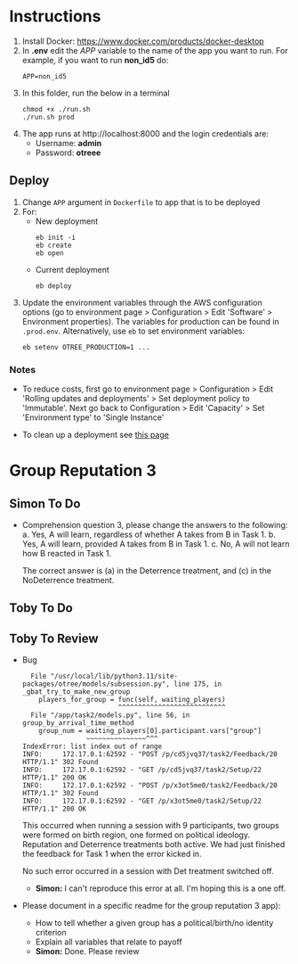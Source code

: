 # Instructions

1. Install Docker: https://www.docker.com/products/docker-desktop
2. In **.env** edit the *APP* variable to the name of the app you want to run.
   For example, if you want to run **non_id5** do:
   ```
   APP=non_id5
   ```
3. In this folder, run the below in a terminal
   ```
   chmod +x ./run.sh
   ./run.sh prod
   ```
4. The app runs at http://localhost:8000 and the login credentials are:
	- Username: **admin**
	- Password: **otreee**

## Deploy

1. Change `APP` argument in `Dockerfile` to app that is to be deployed
2. For:
   - New deployment
     ```
     eb init -i
     eb create
     eb open
     ```
   - Current deployment
     ```
     eb deploy
     ```
3. Update the environment variables through the AWS configuration options
   (go to environment page > Configuration > Edit 'Software' > Environment
   properties). The variables for production can be found in `.prod.env`.
   Alternatively, use `eb` to set environment variables:
   ```
   eb setenv OTREE_PRODUCTION=1 ...
   ```

### Notes

- To reduce costs, first go to environment page > Configuration > Edit
  'Rolling updates and deployments' > Set deployment policy to 'Immutable'.
  Next go back to Configuration > Edit 'Capacity' > Set 'Environment type'
  to 'Single Instance'

- To clean up a deployment see
  [this page](https://docs.aws.amazon.com/elasticbeanstalk/latest/dg/GettingStarted.Cleanup.html)

# Group Reputation 3

## Simon To Do

- Comprehension question 3, please change the answers to the following:
	a.	Yes, A will learn, regardless of whether A takes from B in Task 1.
	b.	Yes, A will learn, provided A takes from B in Task 1.
	c.	No, A will not learn how B reacted in Task 1.

	The correct answer is (a) in the Deterrence treatment, and (c) in the NoDeterrence treatment.

## Toby To Do


## Toby To Review


- Bug
  ````
    File "/usr/local/lib/python3.11/site-packages/otree/models/subsession.py", line 175, in _gbat_try_to_make_new_group
      players_for_group = func(self, waiting_players)
                          ^^^^^^^^^^^^^^^^^^^^^^^^^^^
    File "/app/task2/models.py", line 56, in group_by_arrival_time_method
      group_num = waiting_players[0].participant.vars["group"]
                  ~~~~~~~~~~~~~~~^^^
  IndexError: list index out of range
  INFO:     172.17.0.1:62592 - "POST /p/cd5jvq37/task2/Feedback/20 HTTP/1.1" 302 Found
  INFO:     172.17.0.1:62592 - "GET /p/cd5jvq37/task2/Setup/22 HTTP/1.1" 200 OK
  INFO:     172.17.0.1:62592 - "POST /p/x3ot5me0/task2/Feedback/20 HTTP/1.1" 302 Found
  INFO:     172.17.0.1:62592 - "GET /p/x3ot5me0/task2/Setup/22 HTTP/1.1" 200 OK
  ````
  This occurred when running a session with 9 participants, two groups were
  formed on birth region, one formed on political ideology. Reputation and
  Deterrence treatments both active. We had just finished the feedback for
  Task 1 when the error kicked in.

  No such error occurred in a session with Det treatment switched off.
  - **Simon:** I can't reproduce this error at all. I'm hoping this is a one off.

- Please document in a specific readme for the group reputation 3 app):
	- How to tell whether a given group has a political/birth/no identity
    criterion
	- Explain all variables that relate to payoff
	- **Simon:** Done. Please review
